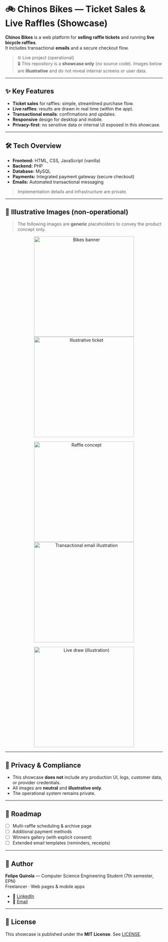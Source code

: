 # 🚲 Chinos Bikes — Ticket Sales & Live Raffles (Showcase)

**Chinos Bikes** is a web platform for **selling raffle tickets** and running **live bicycle raffles**.  
It includes transactional **emails** and a secure checkout flow.  

> 🌐 Live project (operational)  
> 🔒 This repository is a **showcase only** (no source code). Images below are **illustrative** and do not reveal internal screens or user data.

---

## ✨ Key Features
- **Ticket sales** for raffles: simple, streamlined purchase flow.
- **Live raffles**: results are drawn in real time (within the app).
- **Transactional emails**: confirmations and updates.
- **Responsive** design for desktop and mobile.
- **Privacy-first**: no sensitive data or internal UI exposed in this showcase.

---

## 🛠️ Tech Overview
- **Frontend:** HTML, CSS, JavaScript (vanilla)
- **Backend:** PHP
- **Database:** MySQL
- **Payments:** Integrated payment gateway (secure checkout)
- **Emails:** Automated transactional messaging

> Implementation details and infrastructure are private.

---

## 📸 Illustrative Images (non-operational)

> The following images are **generic** placeholders to convey the product concept only.

<p align="center">
  <img src="assets/images/banner.jpg" width="320" alt="Bikes banner">
  <img src="assets/images/ticket.jpg" width="320" alt="Illustrative ticket">
</p>

<p align="center">
  <img src="assets/images/raffle.jpg" width="320" alt="Raffle concept">
  <img src="assets/images/email.jpg" width="320" alt="Transactional email illustration">
</p>

<p align="center">
  <img src="assets/images/live-draw.jpg" width="320" alt="Live draw (illustration)">
</p>

---

## 🔐 Privacy & Compliance
- This showcase **does not** include any production UI, logs, customer data, or provider credentials.
- All images are **neutral** and **illustrative only**.
- The operational system remains private.

---

## 🚀 Roadmap
- [ ] Multi-raffle scheduling & archive page
- [ ] Additional payment methods
- [ ] Winners gallery (with explicit consent)
- [ ] Extended email templates (reminders, receipts)

---

## 👤 Author
**Felipe Quirola** — Computer Science Engineering Student (7th semester, EPN)  
Freelancer · Web pages & mobile apps  
- 🔗 [LinkedIn](#)
- 📧 [Email](mailto:fquirola2@gmail.com)

---

## 📝 License
This showcase is published under the **MIT License**. See [LICENSE](LICENSE).
